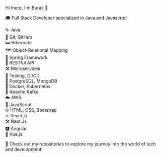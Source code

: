 Hi there, I'm Burak 👋

🎓 Full Stack Developer specialized in Java and Javascript

☕ Java  
  🐙 Git, GitHub  
  🛏️ Hibernate  
  🗺️ Object-Relational Mapping  
  🌱 Spring Framework  
  🔄 RESTful API  
  🛠️ Microservices  
  🧪 Testing, CI/CD  
  🐘 PostgreSQL, MongoDB  
  🐳 Docker, Kubernetes  
  🐘 Apache Kafka  
  ☁️ AWS  
🚀 JavaScript  
  🌐 HTML, CSS, Bootstrap  
  ⚛️ React.js  
  🛠️ Next.Js  
  🅰️ Angular  
  🖖 Vue.js  

🌟 Check out my repositories to explore my journey into the world of tech and development!
